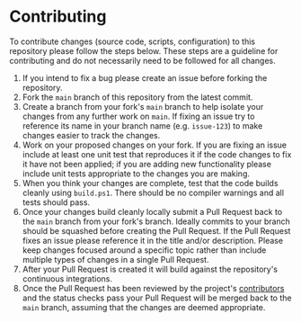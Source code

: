 # Contributing

To contribute changes (source code, scripts, configuration) to this repository please follow the steps below.
These steps are a guideline for contributing and do not necessarily need to be followed for all changes.

1. If you intend to fix a bug please create an issue before forking the repository.
1. Fork the `main` branch of this repository from the latest commit.
1. Create a branch from your fork's `main` branch to help isolate your changes from any further work on `main`. If fixing an issue try to reference its name in your branch name (e.g. `issue-123`) to make changes easier to track the changes.
1. Work on your proposed changes on your fork. If you are fixing an issue include at least one unit test that reproduces it if the code changes to fix it have not been applied; if you are adding new functionality please include unit tests appropriate to the changes you are making.
1. When you think your changes are complete, test that the code builds cleanly using `build.ps1`. There should be no compiler warnings and all tests should pass.
1. Once your changes build cleanly locally submit a Pull Request back to the `main` branch from your fork's branch. Ideally commits to your branch should be squashed before creating the Pull Request. If the Pull Request fixes an issue please reference it in the title and/or description. Please keep changes focused around a specific topic rather than include multiple types of changes in a single Pull Request.
1. After your Pull Request is created it will build against the repository's continuous integrations.
1. Once the Pull Request has been reviewed by the project's [contributors](https://github.com/martincostello/eurovision-hue/graphs/contributors) and the status checks pass your Pull Request will be merged back to the `main` branch, assuming that the changes are deemed appropriate.
